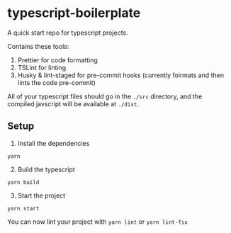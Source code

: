 # typescript-boilerplate

A quick start repo for typescript projects.

Contains these tools:

1. Prettier for code formatting
2. TSLint for linting
3. Husky & lint-staged for pre-commit hooks (currently foirmats and then lints the code pre-commit)

All of your typescript files should go in the `./src` directory, and the compiled javscript will be available at `./dist`.

## Setup

1. Install the dependencies

`yarn`

2. Build the typescript

`yarn build`

3. Start the project

`yarn start`


You can now lint your project with `yarn lint` or `yarn lint-fix`

